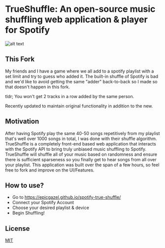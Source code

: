# TrueShuffle: An open-source music shuffling web application & player for Spotify
![alt text](/assets/images/meta-image.png)

## This Fork
My friends and I have a game where we all add to a spotify playlist with a set limit and try to guess who added it. The built-in shuffle of Spotify is bad and we'd like to avoid getting the same "adder" back-to-back so I made so that doesn't happen in this fork.

tldr; You won't get 2 tracks in a row added by the same person.

Recently updated to maintain original functionality in addition to the new.

## Motivation
After having Spotify play the same 40-50 songs repetitively from my playlist that's well over 1000 songs in total, I was done with their shuffle algorithm. TrueShuffle is a completely front-end based web application that interacts with the Spotify API to bring truly unbiased music shuffling to Spotify. TrueShuffle will shuffle all of your music based on randomness and ensure there is sufficient sparseness so you finally get to hear songs from all over your playlist. This application was built over the span of a few hours, so feel free to fork and improve on the UI/Features.

## How to use?
- Go to https://epicgazel.github.io/spotify-true-shuffle/
- Connect your Spotify Account
- Choose your desired playlist & device
- Begin Shuffling!

## License
[MIT](./LICENSE)
